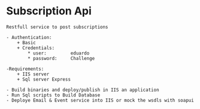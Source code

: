 # Subscription Api
	Restfull service to post subscriptions 
	
	- Authentication:
		+ Basic 
		+ Credentials:	
			* user:			eduardo
			* password:		Challenge
	
	-Requirements:
		+ IIS server
		+ Sql server Express
	
	- Build binaries and deploy/publish in IIS an application 
	- Run Sql scripts to Build Database
	- Deploye Email & Event service into IIS or mock the wsdls with soapui
